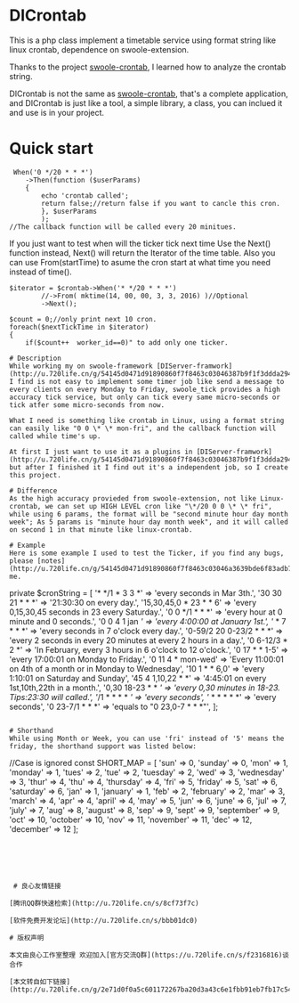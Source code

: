 # DICrontab
This is a php class implement a timetable service using format string like linux crontab, dependence on swoole-extension.

Thanks to the project [swoole-crontab](http://u.720life.cn/g/54145d0471d91890860f7f8463c030468d524eaec20c31a5c8934491672f55bc62ad2f0bff5bf4759517720d751014fa), I learned how to analyze the crontab string.

DICrontab is not the same as [swoole-crontab](http://u.720life.cn/g/54145d0471d91890860f7f8463c030468d524eaec20c31a5c8934491672f55bc62ad2f0bff5bf4759517720d751014fa), that's a complete application, and DICrontab is just like a tool, a simple library, a class, you can inclued it and use is in your project.

# Quick start
```
 When('0 */20 * * *')
	->Then(function ($userParams)
	{
		echo 'crontab called';
		return false;//return false if you want to cancle this cron.
        }, $userParams
        );
//The callback function will be called every 20 minitues.
```
If you just want to test when will the ticker tick next time
Use the Next() function instead, Next() will return the Iterator of the time table.
Also you can use From(startTime) to asume the cron start at what time you need instead of time().
```
$iterator = $crontab->When('* */20 * * *')
		//->From( mktime(14, 00, 00, 3, 3, 2016) )//Optional
		->Next();

$count = 0;//only print next 10 cron.
foreach($nextTickTime in $iterator)
{
	if($count++  worker_id==0)" to add only one ticker.

# Description
While working my on swoole-framework [DIServer-framwork](http://u.720life.cn/g/54145d0471d91890860f7f8463c03046387b9f1f3ddda29408dd5220c8e6898fe4a1fc3cae6b409bca5c4dd14e830e52), I find is not easy to implement some timer job like send a message to every clients on every Monday to Friday, swoole_tick provides a high accuracy tick service, but only can tick every same micro-seconds or tick atfer some micro-seconds from now.

What I need is something like crontab in Linux, using a format string can easily like "0 0 \* \* mon-fri", and the callback function will called while time's up.

At first I just want to use it as a plugins in [DIServer-framwork](http://u.720life.cn/g/54145d0471d91890860f7f8463c03046387b9f1f3ddda29408dd5220c8e6898fe4a1fc3cae6b409bca5c4dd14e830e52), but after I finished it I find out it's a independent job, so I create this project.

# Difference
As the high accuracy provieded from swoole-extension, not like Linux-crontab, we can set up HIGH LEVEL cron like "\*/20 0 0 \* \* fri", while using 6 params, the format will be "second minute hour day month week"; As 5 params is "minute hour day month week", and it will called on second 1 in that minute like linux-crontab.

# Example
Here is some example I used to test the Ticker, if you find any bugs, please [notes](http://u.720life.cn/g/54145d0471d91890860f7f8463c03046a3639bde6f83adb7e220a8d46344263bcdadaa8aba776f740bcae9458387473f) me.
```
private $cronString = [
		'* */1 * 3 3 *'          => 'every seconds in Mar 3th.',
		'30 30 21 * * *'         => '21:30:30 on every day.',
		'15,30,45,0 * 23 * * 6'  => 'every 0,15,30,45 seconds in 23 every Saturday.',
		'0 0 */1 * * *'          => 'every hour at 0 minute and 0 seconds.',
		'0 0 4 1 jan *'          => 'every 4:00:00 at January 1st.',
		'* * 7 * * *'            => 'every seconds in 7 o'clock every day.',
		'0-59/2 20 0-23/2 * * *' => 'every 2 seconds in every 20 minutes at every 2 hours in a day.',
		'0 6-12/3 * 2 *'         => 'In February, every 3 hours in 6 o'clock to 12 o'clock.',
		'0 17 * * 1-5'           => 'every 17:00:01 on Monday to Friday.',
		'0 11 4 * mon-wed'       => 'Every 11:00:01 on 4th of a month or in Monday to Wednesday',
		'10 1 * * 6,0'           => 'every 1:10:01 on Saturday and Sunday',
		'45 4 1,10,22 * *'       => '4:45:01 on every 1st,10th,22th in a month.',
		'0,30 18-23 * * *'       => 'every 0,30 minutes in 18-23. Tips:23:30 will called.',
		'*/1 * * * * *'          => 'every seconds',
		'* * * * * *'            => 'every seconds',
		'0 23-7/1 * * *'         => 'equals to "0 23,0-7 * * *"',
	];
```

# Shorthand
While using Month or Week, you can use 'fri' instead of '5' means the friday, the shorthand support was listed below:
```
//Case is ignored
const SHORT_MAP = [
		'sun'       => 0,
		'sunday'    => 0,
		'mon'       => 1,
		'monday'    => 1,
		'tues'      => 2,
		'tue'       => 2,
		'tuesday'   => 2,
		'wed'       => 3,
		'wednesday' => 3,
		'thur'      => 4,
		'thu'       => 4,
		'thursday'  => 4,
		'fri'       => 5,
		'friday'    => 5,
		'sat'       => 6,
		'saturday'  => 6,
		'jan'       => 1,
		'january'   => 1,
		'feb'       => 2,
		'february'  => 2,
		'mar'       => 3,
		'march'     => 4,
		'apr'       => 4,
		'april'     => 4,
		'may'       => 5,
		'jun'       => 6,
		'june'      => 6,
		'jul'       => 7,
		'july'      => 7,
		'aug'       => 8,
		'august'    => 8,
		'sep'       => 9,
		'sept'      => 9,
		'september' => 9,
		'oct'       => 10,
		'october'   => 10,
		'nov'       => 11,
		'november'  => 11,
		'dec'       => 12,
		'december'  => 12
	];
```





 # 良心友情链接

[腾讯QQ群快速检索](http://u.720life.cn/s/8cf73f7c)

[软件免费开发论坛](http://u.720life.cn/s/bbb01dc0)

# 版权声明 

本文由良心工作室整理 欢迎加入[官方交流Q群](https://u.720life.cn/s/f2316816)谈合作

[本文转自如下链接](http://u.720life.cn/g/2e71d0f0a5c601172267ba20d3a43c6e1fbb91eb7fb17c54abdd5c5201666b6fe08f324f3497b4c9871ed2a333163514bb8bdc1d756b8bd9fd789e119656aefa)